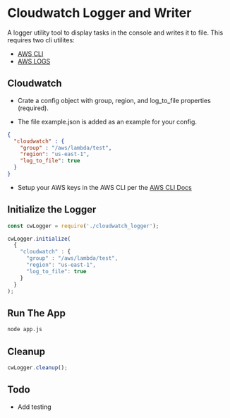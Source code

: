 # Cloudwatch Logger and Writer

A logger utility tool to display tasks in the console and writes it to file.  This requires two cli utilites:

- [AWS CLI](https://aws.amazon.com/cli)
- [AWS LOGS](https://github.com/jorgebastida/awslogs)

## Cloudwatch

- Crate a config object with group, region, and log_to_file properties (required).  

- The file example.json is added as an example for your config.

```json
{
  "cloudwatch" : {
    "group" : "/aws/lambda/test",
    "region": "us-east-1",
    "log_to_file": true
  }
}
```

- Setup your AWS keys in the AWS CLI per the [AWS CLI Docs](http://docs.aws.amazon.com/cli/latest/userguide/cli-chap-getting-started.html)

## Initialize the Logger

```javascript
const cwLogger = require('./cloudwatch_logger');

cwLogger.initialize(
  {
    "cloudwatch" : {
      "group" : "/aws/lambda/test",
      "region": "us-east-1",
      "log_to_file": true
    }
  }
);
```

## Run The App

```bash
node app.js
```

## Cleanup

```javascript
cwLogger.cleanup();
```


## Todo

- Add testing
